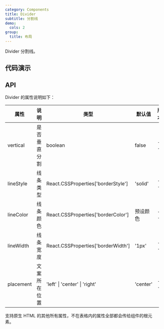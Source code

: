 ```yaml
---
category: Components
title: Divider
subtitle: 分割线
demo:
  cols: 2
group:
  title: 布局
---
```


Divider 分割线。

## 代码演示

<!-- prettier-ignore -->
<code src="./demo/basic.tsx"></code>
<code src="./demo/text.tsx"></code>
<code src="./demo/style.tsx"></code>
<code src="./demo/vertical.tsx"></code>

## API

Divider 的属性说明如下：

| 属性      | 说明         | 类型                               | 默认值   | 版本 |
| --------- | ------------ | ---------------------------------- | -------- | ---- |
| vertical  | 是否垂直分割 | boolean                            | false    | --   |
| lineStyle | 线条类型     | React.CSSProperties['borderStyle'] | 'solid'  | --   |
| lineColor | 线条颜色     | React.CSSProperties['borderColor'] | 预设颜色 | --   |
| lineWidth | 线条宽度     | React.CSSProperties['borderWidth'] | '1px'    | --   |
| placement | 文案所在位置 | 'left' \| 'center' \| 'right'      | 'center' | --   |

支持原生 HTML 的其他所有属性，不在表格内的属性全部都会传给组件的根元素。
